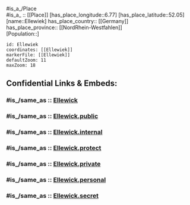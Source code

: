 ﻿---
confidential: public
isDeleted: false
location:
- 52.05
- 6.77
mapmarker: city
mapzoom:
- 7
- 12
SpocWebEntityId: 30028
tags:
- geo/City
type: City
---

#is_a_/Place  
#is_a_ :: [[Place]] 
[has_place_longitude::6.77] 
[has_place_latitude::52.05] 
[name::Ellewiek] 
has_place_country:: [[Germany]]  
has_place_province:: [[NordRhein-Westfahlen]]  
[Population::] 



```leaflet
id: Ellewiek
coordinates: [[Ellewiek]] 
markerFile: [[Ellewiek]] 
defaultZoom: 11 
maxZoom: 18
```


## Confidential Links & Embeds: 

### #is_/same_as :: [Ellewick](/_Standards/Earth/Continent/Europe/Europe~Central/Germany/Germany~West/Nordrhein-Westfalen/counties~NW/Borken/cities~Borken/Vreden/Ellewick.md) 

### #is_/same_as :: [Ellewick.public](/_public/Earth/Continent/Europe/Europe~Central/Germany/Germany~West/Nordrhein-Westfalen/counties~NW/Borken/cities~Borken/Vreden/Ellewick.public.md) 

### #is_/same_as :: [Ellewick.internal](/_internal/Earth/Continent/Europe/Europe~Central/Germany/Germany~West/Nordrhein-Westfalen/counties~NW/Borken/cities~Borken/Vreden/Ellewick.internal.md) 

### #is_/same_as :: [Ellewick.protect](/_protect/Earth/Continent/Europe/Europe~Central/Germany/Germany~West/Nordrhein-Westfalen/counties~NW/Borken/cities~Borken/Vreden/Ellewick.protect.md) 

### #is_/same_as :: [Ellewick.private](/_private/Earth/Continent/Europe/Europe~Central/Germany/Germany~West/Nordrhein-Westfalen/counties~NW/Borken/cities~Borken/Vreden/Ellewick.private.md) 

### #is_/same_as :: [Ellewick.personal](/_personal/Earth/Continent/Europe/Europe~Central/Germany/Germany~West/Nordrhein-Westfalen/counties~NW/Borken/cities~Borken/Vreden/Ellewick.personal.md) 

### #is_/same_as :: [Ellewick.secret](/_secret/Earth/Continent/Europe/Europe~Central/Germany/Germany~West/Nordrhein-Westfalen/counties~NW/Borken/cities~Borken/Vreden/Ellewick.secret.md)

